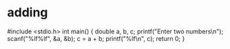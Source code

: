 # adding
#include &lt;stdio.h> int main() {   double a, b, c;     printf("Enter two numbers\n");   scanf("%lf%lf", &amp;a, &amp;b);    c = a + b;   printf("%lf\n", c);     return 0; }
